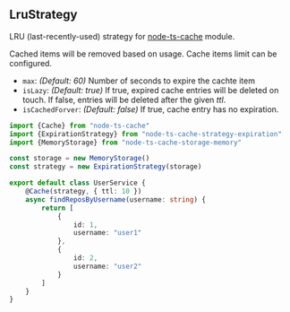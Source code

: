 ## LruStrategy

LRU (last-recently-used) strategy for [node-ts-cache](https://github.com/havsar/node-ts-cache) module.

Cached items will be removed based on usage. Cache items limit can be configured.

-   `max`: _(Default: 60)_ Number of seconds to expire the cachte item
-   `isLazy`: _(Default: true)_ If true, expired cache entries will be deleted on touch. If false, entries will be deleted after the given _ttl_.
-   `isCachedForver`: _(Default: false)_ If true, cache entry has no expiration.

```ts
import {Cache} from "node-ts-cache"
import {ExpirationStrategy} from "node-ts-cache-strategy-expiration"
import {MemoryStorage} from "node-ts-cache-storage-memory"

const storage = new MemoryStorage()
const strategy = new ExpirationStrategy(storage)

export default class UserService {
    @Cache(strategy, { ttl: 10 })
    async findReposByUsername(username: string) {
        return [
            {
                id: 1,
                username: "user1"
            },
            {
                id: 2,
                username: "user2"
            }
        ]
    }
}
```
